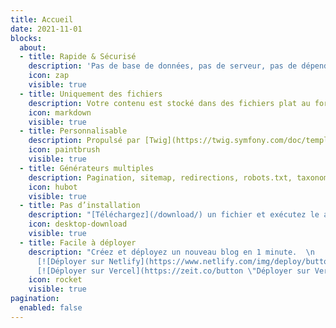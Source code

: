 ```yaml
---
title: Accueil
date: 2021-11-01
blocks:
  about:
  - title: Rapide & Sécurisé
    description: 'Pas de base de données, pas de serveur, pas de dépendance : performance et sécurité.'
    icon: zap
    visible: true
  - title: Uniquement des fichiers
    description: Votre contenu est stocké dans des fichiers plat au format [Markdown](/documentation/content/#body) avec un [front matter](/documentation/content/#front-matter).
    icon: markdown
    visible: true
  - title: Personnalisable
    description: Propulsé par [Twig](https://twig.symfony.com/doc/templates.html), un moteur de template flexible, et supporte les [themes](https://github.com/Cecilapp?q=theme#org-repositories).
    icon: paintbrush
    visible: true
  - title: Générateurs multiples
    description: Pagination, sitemap, redirections, robots.txt, taxonomies, RSS sont générés automatiquement.
    icon: hubot
    visible: true
  - title: Pas d’installation
    description: "[Téléchargez](/download/) un fichier et exécutez le avec PHP."
    icon: desktop-download
    visible: true
  - title: Facile à déployer
    description: "Créez et déployez un nouveau blog en 1 minute.  \n
      [![Déployer sur Netlify](https://www.netlify.com/img/deploy/button.svg \"Déployer sur Netlify\")](/hosting/netlify/deploy/) 
      [![Déployer sur Vercel](https://zeit.co/button \"Déployer sur Vercel\")](/hosting/vercel/deploy/)"
    icon: rocket
    visible: true
pagination:
  enabled: false
---
```

